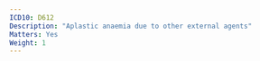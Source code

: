 ```yaml
---
ICD10: D612
Description: "Aplastic anaemia due to other external agents"
Matters: Yes
Weight: 1
---
```

